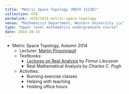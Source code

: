 ```yaml
---	
title: "Metric Space Topology (MATH 3122B)"		
collection: GTA		
permalink: /GTA/2014-metric-space-topology
venue: "Mathematics Department, Western University 🇨🇦"		
type: "Upper level mathematics undergraduate course"	
date: 2014-10-15		
---	
```

 			
* Metric Space Topology, Autumn 2014 	
   * Lecturer: [Martin Pinsonnault](http://www-home.math.uwo.ca/~mpinson/)
   * Textbooks:
     * [Lectures on Real Analysis](https://www.cambridge.org/core/books/lectures-on-real-analysis/55355F6128B1EA7BC8FD6CE5B6181419) by _Finnur Lárusson_
     * Real Mathematical Analysis by _Charles C. Pugh_ 
   * Activities: 
     * Running exercise classes 
     * Helping with teaching  
     * Holding office hours
